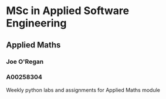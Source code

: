# MSc in Applied Software Engineering
## Applied Maths
### Joe O'Regan
### A00258304

Weekly python labs and assignments for Applied Maths module